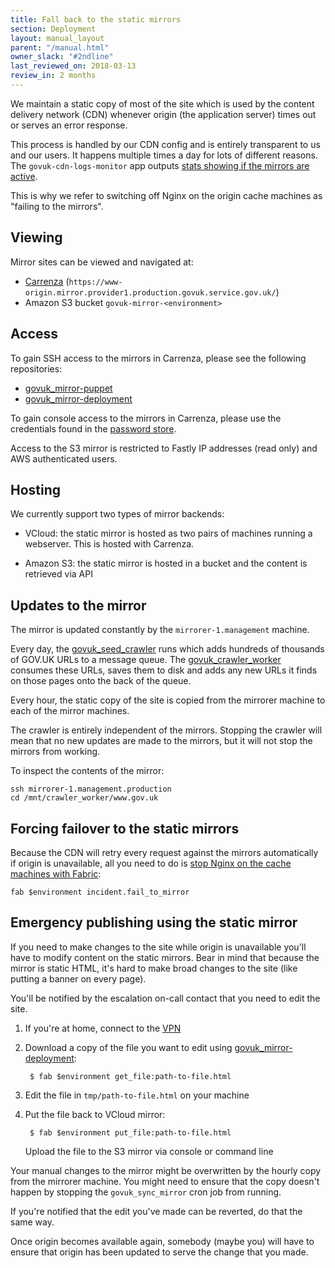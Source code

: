 ```yaml
---
title: Fall back to the static mirrors
section: Deployment
layout: manual_layout
parent: "/manual.html"
owner_slack: "#2ndline"
last_reviewed_on: 2018-03-13
review_in: 2 months
---
```


We maintain a static copy of most of the site which is used by the content delivery
network (CDN) whenever origin (the application server) times out or serves an error
response.

This process is handled by our CDN config and is entirely transparent to us and
our users. It happens multiple times a day for lots of different reasons. The
`govuk-cdn-logs-monitor` app outputs [stats showing if the mirrors are active][graphite_cdn_backend].

This is why we refer to switching off Nginx on the origin cache machines as
"failing to the mirrors".

## Viewing

Mirror sites can be viewed and navigated at:

- [Carrenza](https://www-origin.mirror.provider1.production.govuk.service.gov.uk/) (`https://www-origin.mirror.provider1.production.govuk.service.gov.uk/`)
- Amazon S3 bucket `govuk-mirror-<environment>`

## Access

To gain SSH access to the mirrors in Carrenza, please see the following repositories:
 - [govuk_mirror-puppet][]
 - [govuk_mirror-deployment][]

To gain console access to the mirrors in Carrenza, please use the credentials found in the [password store](https://github.com/alphagov/govuk-secrets/tree/master/pass).

Access to the S3 mirror is restricted to Fastly IP addresses (read only) and AWS authenticated users.

## Hosting

We currently support two types of mirror backends:

- VCloud: the static mirror is hosted as two pairs of machines running a webserver. This is
hosted with Carrenza.

- Amazon S3: the static mirror is hosted in a bucket and the content is retrieved via API

## Updates to the mirror

The mirror is updated constantly by the `mirrorer-1.management` machine.

Every day, the [govuk_seed_crawler][] runs which adds hundreds of thousands of GOV.UK
URLs to a message queue. The [govuk_crawler_worker][] consumes these URLs, saves them to
disk and adds any new URLs it finds on those pages onto the back of the queue.

Every hour, the static copy of the site is copied from the mirrorer machine to each
of the mirror machines.

The crawler is entirely independent of the mirrors. Stopping the crawler will mean that
no new updates are made to the mirrors, but it will not stop the mirrors from working.

To inspect the contents of the mirror:

```
ssh mirrorer-1.management.production
cd /mnt/crawler_worker/www.gov.uk
```

## Forcing failover to the static mirrors

Because the CDN will retry every request against the mirrors automatically if origin
is unavailable, all you need to do is [stop Nginx on the cache machines with Fabric][fab-fail]:

```
fab $environment incident.fail_to_mirror
```

[fab-fail]: https://github.com/alphagov/fabric-scripts/blob/master/incident.py

## Emergency publishing using the static mirror

If you need to make changes to the site while origin is unavailable you'll have to
modify content on the static mirrors. Bear in mind that because the mirror is static
HTML, it's hard to make broad changes to the site (like putting a banner on every page).

You'll be notified by the escalation on-call contact that you need to edit the site.

1. If you're at home, connect to the [VPN][gds-vpn]
2. Download a copy of the file you want to edit using [govuk_mirror-deployment][]:

        $ fab $environment get_file:path-to-file.html

3. Edit the file in `tmp/path-to-file.html` on your machine
4. Put the file back to VCloud mirror:

        $ fab $environment put_file:path-to-file.html

   Upload the file to the S3 mirror via console or command line

Your manual changes to the mirror might be overwritten by the hourly copy from the
mirrorer machine. You might need to ensure that the copy doesn't happen by stopping the
`govuk_sync_mirror` cron job from running.

If you're notified that the edit you've made can be reverted, do that the same way.

Once origin becomes available again, somebody (maybe you) will have to ensure that
origin has been updated to serve the change that you made.

[graphite_cdn_backend]: https://graphite.publishing.service.gov.uk/render?from=-1months&until=now&width=800&height=600&target=stats.govuk.app.govuk-cdn-logs-monitor.logs-cdn-1.cdn_backend.mirror1&target=stats.govuk.app.govuk-cdn-logs-monitor.logs-cdn-1.cdn_backend.mirror0
[govuk_crawler_worker]: https://github.com/alphagov/govuk_crawler_worker
[govuk_seed_crawler]: https://github.com/alphagov/govuk_seed_crawler
[govuk_mirror-puppet]: https://github.com/alphagov/govuk_mirror-puppet
[govuk_mirror-deployment]: https://github.com/alphagov/govuk_mirror-deployment
[gds-vpn]: https://sites.google.com/a/digital.cabinet-office.gov.uk/gds/working-at-the-white-chapel-building/how-to/how-to/connect-to-the-aviation-house-vpn
